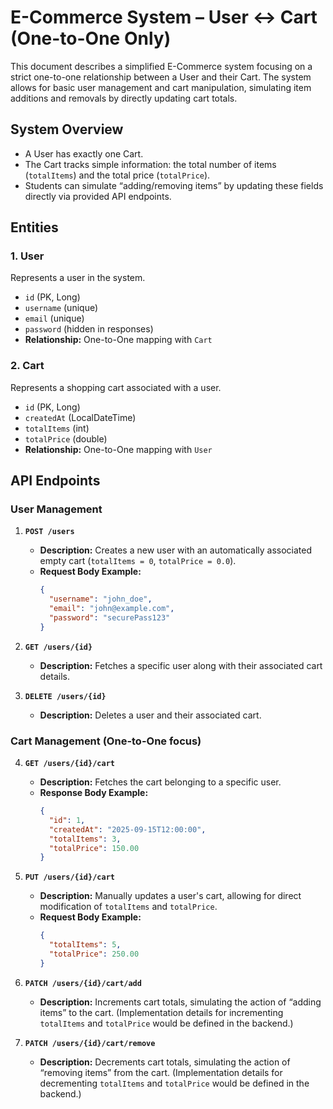 # E-Commerce System – User ↔ Cart (One-to-One Only)

This document describes a simplified E-Commerce system focusing on a strict one-to-one relationship between a User and their Cart. The system allows for basic user management and cart manipulation, simulating item additions and removals by directly updating cart totals.

## System Overview

*   A User has exactly one Cart.
*   The Cart tracks simple information: the total number of items (`totalItems`) and the total price (`totalPrice`).
*   Students can simulate “adding/removing items” by updating these fields directly via provided API endpoints.

## Entities

### 1. User

Represents a user in the system.

*   `id` (PK, Long)
*   `username` (unique)
*   `email` (unique)
*   `password` (hidden in responses)
*   **Relationship:** One-to-One mapping with `Cart`

### 2. Cart

Represents a shopping cart associated with a user.

*   `id` (PK, Long)
*   `createdAt` (LocalDateTime)
*   `totalItems` (int)
*   `totalPrice` (double)
*   **Relationship:** One-to-One mapping with `User`

## API Endpoints

### User Management

1.  **`POST /users`**
    *   **Description:** Creates a new user with an automatically associated empty cart (`totalItems = 0`, `totalPrice = 0.0`).
    *   **Request Body Example:**
        ```json
        {
          "username": "john_doe",
          "email": "john@example.com",
          "password": "securePass123"
        }
        ```

2.  **`GET /users/{id}`**
    *   **Description:** Fetches a specific user along with their associated cart details.

3.  **`DELETE /users/{id}`**
    *   **Description:** Deletes a user and their associated cart.

### Cart Management (One-to-One focus)

4.  **`GET /users/{id}/cart`**
    *   **Description:** Fetches the cart belonging to a specific user.
    *   **Response Body Example:**
        ```json
        {
          "id": 1,
          "createdAt": "2025-09-15T12:00:00",
          "totalItems": 3,
          "totalPrice": 150.00
        }
        ```

5.  **`PUT /users/{id}/cart`**
    *   **Description:** Manually updates a user's cart, allowing for direct modification of `totalItems` and `totalPrice`.
    *   **Request Body Example:**
        ```json
        {
          "totalItems": 5,
          "totalPrice": 250.00
        }
        ```

6.  **`PATCH /users/{id}/cart/add`**
    *   **Description:** Increments cart totals, simulating the action of “adding items” to the cart. (Implementation details for incrementing `totalItems` and `totalPrice` would be defined in the backend.)

7.  **`PATCH /users/{id}/cart/remove`**
    *   **Description:** Decrements cart totals, simulating the action of “removing items” from the cart. (Implementation details for decrementing `totalItems` and `totalPrice` would be defined in the backend.)

